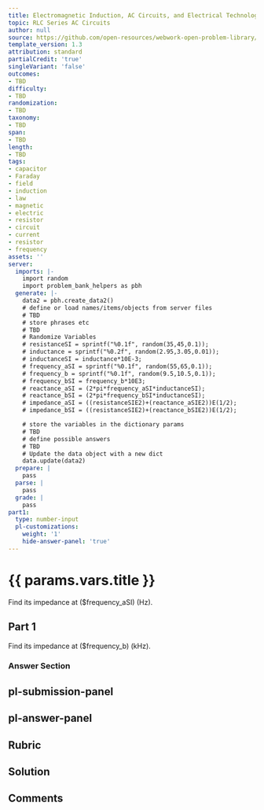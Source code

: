 ```yaml
---
title: Electromagnetic Induction, AC Circuits, and Electrical Technologies
topic: RLC Series AC Circuits
author: null
source: https://github.com/open-resources/webwork-open-problem-library/tree/master/Contrib/BrockPhysics/College_Physics_Urone/23.Electromagnetic_Induction_AC_Circuits_and_Electrical_Technologies/23-12.RLC_Series_AC_Circuits/NU_U17_23_12_001.pg
template_version: 1.3
attribution: standard
partialCredit: 'true'
singleVariant: 'false'
outcomes:
- TBD
difficulty:
- TBD
randomization:
- TBD
taxonomy:
- TBD
span:
- TBD
length:
- TBD
tags:
- capacitor
- Faraday
- field
- induction
- law
- magnetic
- electric
- resistor
- circuit
- current
- resistor
- frequency
assets: ''
server:
  imports: |-
    import random
    import problem_bank_helpers as pbh
  generate: |-
    data2 = pbh.create_data2()
    # define or load names/items/objects from server files
    # TBD
    # store phrases etc
    # TBD
    # Randomize Variables
    # resistanceSI = sprintf("%0.1f", random(35,45,0.1));
    # inductance = sprintf("%0.2f", random(2.95,3.05,0.01));
    # inductanceSI = inductance*10E-3;
    # frequency_aSI = sprintf("%0.1f", random(55,65,0.1));
    # frequency_b = sprintf("%0.1f", random(9.5,10.5,0.1));
    # frequency_bSI = frequency_b*10E3;
    # reactance_aSI = (2*pi*frequency_aSI*inductanceSI);
    # reactance_bSI = (2*pi*frequency_bSI*inductanceSI);
    # impedance_aSI = ((resistanceSIE2)+(reactance_aSIE2))E(1/2);
    # impedance_bSI = ((resistanceSIE2)+(reactance_bSIE2))E(1/2);

    # store the variables in the dictionary params
    # TBD
    # define possible answers
    # TBD
    # Update the data object with a new dict
    data.update(data2)
  prepare: |
    pass
  parse: |
    pass
  grade: |
    pass
part1:
  type: number-input
  pl-customizations:
    weight: '1'
    hide-answer-panel: 'true'
---
```


# {{ params.vars.title }} 


Find its impedance at ($frequency_aSI) (Hz).

## Part 1 
Find its impedance at ($frequency_b) (kHz). 


 ### Answer Section


## pl-submission-panel 


## pl-answer-panel 


## Rubric 


## Solution 


## Comments 


